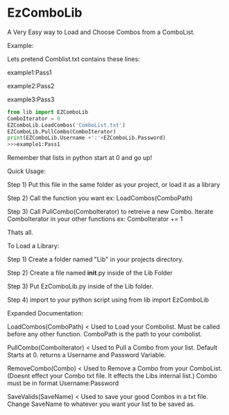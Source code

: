 # EzComboLib
A Very Easy way to Load and Choose Combos from a ComboList.

Example:

Lets pretend Comblist.txt contains these lines: 

 example1:Pass1
 
 example2:Pass2
 
 example3:Pass3
 

```python
from lib import EZComboLib
ComboIterator = 0
EZComboLib.LoadCombos('ComboList.txt')
EZComboLib.PullCombo(ComboIterator)
print(EZComboLib.Username +':'+EZComboLib.Password)
>>>example1:Pass1
```
Remember that lists in python start at 0 and go up!


Quick Usage:

Step 1) Put this file in the same folder as your project, or load it as a library

Step 2) Call the function you want ex: LoadCombos(ComboPath) 

Step 3) Call PullCombo(ComboIterator) to retreive a new Combo. Iterate ComboIterator in your other functions ex: ComboIterator += 1

Thats all.

To Load a Library:

Step 1) Create a folder named "Lib" in your projects directory.

Step 2) Create a file named __init__.py inside of the Lib Folder

Step 3) Put EzComboLib.py inside of the Lib folder.

Step 4) import to your python script using from lib import EzComboLib

Expanded Documentation:

LoadCombos(ComboPath) < Used to Load your Combolist. Must be called before any other function. ComboPath is the path to your combolist.

PullCombo(ComboIterator) < Used to Pull a Combo from your list. Default Starts at 0. returns a Username and Password Variable. 

RemoveCombo(Combo) < Used to Remove a Combo from your ComboList. (Doesnt effect your Combo txt file. It effects the Libs internal list.) Combo must be in format Username:Password

SaveValids(SaveName) < Used to save your good Combos in a txt file. Change SaveName to whatever you want your list to be saved as.



